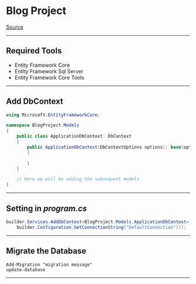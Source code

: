 # Blog Project 
[Source](https://www.youtube.com/watch?v=jhj9ouy7x1g&ab_channel=SameerSaini)

--- ---

## Required Tools

- Entity Framework Core
- Entity Framework Sql Server
- Entity Framework Core Tools

--- ---

## Add DbContext

```C#
using Microsoft.EntityFrameworkCore;

namespace BlogProject.Models
{
    public class ApplicationDbContext: DbContext
    {
        public ApplicationDbContext(DbContextOptions options): base(options)
        {

        }
    }

    // Here we will be adding the subsequent models
}

```
--- ---

## Setting in **_program.cs_**

```C#
builder.Services.AddDbContext<BlogProject.Models.ApplicationDbContext>(options => options.UseSqlServer(
    builder.Configuration.GetConnectionString("DefaultConnection")));
```

--- ---

## Migrate the Database

```shell
Add-Migration "migration message"
update-database
```

--- ---